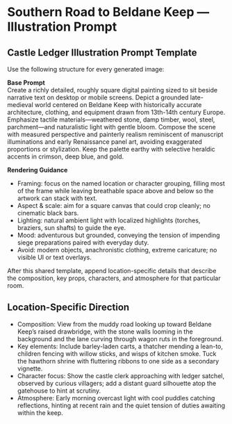 # Southern Road to Beldane Keep — Illustration Prompt

## Castle Ledger Illustration Prompt Template

Use the following structure for every generated image:

**Base Prompt**  
Create a richly detailed, roughly square digital painting sized to sit beside narrative text on desktop or mobile screens. Depict a grounded late-medieval world centered on Beldane Keep with historically accurate architecture, clothing, and equipment drawn from 13th-14th century Europe. Emphasize tactile materials—weathered stone, damp timber, wool, steel, parchment—and naturalistic light with gentle bloom. Compose the scene with measured perspective and painterly realism reminiscent of manuscript illuminations and early Renaissance panel art, avoiding exaggerated proportions or stylization. Keep the palette earthy with selective heraldic accents in crimson, deep blue, and gold.

**Rendering Guidance**  
- Framing: focus on the named location or character grouping, filling most of the frame while leaving breathable space above and below so the artwork can stack with text.  
- Aspect & scale: aim for a square canvas that could crop cleanly; no cinematic black bars.  
- Lighting: natural ambient light with localized highlights (torches, braziers, sun shafts) to guide the eye.  
- Mood: adventurous but grounded, conveying the tension of impending siege preparations paired with everyday duty.  
- Avoid: modern objects, anachronistic clothing, extreme caricature; no visible UI or text overlays.

After this shared template, append location-specific details that describe the composition, key props, characters, and atmosphere for that particular room.

## Location-Specific Direction
- Composition: View from the muddy road looking up toward Beldane Keep’s raised drawbridge, with the stone walls looming in the background and the lane curving through wagon ruts in the foreground.
- Key elements: Include barley-laden carts, a thatcher mending a lean-to, children fencing with willow sticks, and wisps of kitchen smoke. Tuck the hawthorn shrine with fluttering ribbons to one side as a secondary vignette.
- Character focus: Show the castle clerk approaching with ledger satchel, observed by curious villagers; add a distant guard silhouette atop the gatehouse to hint at scrutiny.
- Atmosphere: Early morning overcast light with cool puddles catching reflections, hinting at recent rain and the quiet tension of duties awaiting within the keep.
